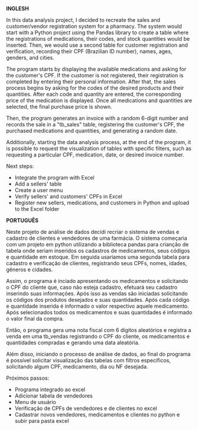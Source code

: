 **INGLESH**

In this data analysis project, I decided to recreate the sales and customer/vendor registration system for a pharmacy. The system would start with a Python project using the Pandas library to create a table where the registrations of medications, their codes, and stock quantities would be inserted. Then, we would use a second table for customer registration and verification, recording their CPF (Brazilian ID number), names, ages, genders, and cities.

The program starts by displaying the available medications and asking for the customer's CPF. If the customer is not registered, their registration is completed by entering their personal information. After that, the sales process begins by asking for the codes of the desired products and their quantities. After each code and quantity are entered, the corresponding price of the medication is displayed. Once all medications and quantities are selected, the final purchase price is shown.

Then, the program generates an invoice with a random 6-digit number and records the sale in a "tb_sales" table, registering the customer's CPF, the purchased medications and quantities, and generating a random date.

Additionally, starting the data analysis process, at the end of the program, it is possible to request the visualization of tables with specific filters, such as requesting a particular CPF, medication, date, or desired invoice number.

Next steps:

- Integrate the program with Excel
- Add a sellers' table
- Create a user menu
- Verify sellers' and customers' CPFs in Excel
- Register new sellers, medications, and customers in Python and upload to the Excel folder

**PORTUGUÊS**

Neste projeto de análise de dados decidi recriar o sistema de vendas e cadastro de clientes e vendedores de uma farmácia. O sistema começaria com um projeto em python utilizando a biblioteca pandas para crianção de tabela onde seriam inseridos os cadastros de medicamentos, seus códigos e quantidade em estoque. Em seguida usariamos uma segunda tabela para cadastro e verificação de clientes, registrando seus CPFs, nomes, idades, gêneros e cidades. 

Assim, o programa é inciado apresentando os medicamentos e solicitando o CPF do cliente que, caso não esteja cadastro, efetuará seu cadastro inserindo suas informações. Após isso as vendas são iniciadas solicitando os códigos dos produtos desejados e suas quantidades. Após cada código e quantidade inserida é informado o valor respectivo aquele medicamento. Após selecionados todos os medicamentos e suas quantidades é informado o valor final da compra.

Então, o programa gera uma nota fiscal com 6 digitos aleatórios e registra a venda em uma tb_vendas registrando o CPF do cliente, os medicamentos e quantidades compradas e gerando uma data aleatória.

Além disso, iniciando o processo de análise de dados, ao final do programa é possível solicitar visualização das tabelas com filtros específicos, solicitando algum CPF, medicamento, dia ou NF desejada.

Próximos passos:
- Programa integrado ao excel
- Adicionar tabela de vendedores
- Menu de usuário
- Verificação de CPFs de vendedores e de clientes no excel
- Cadastrar novos vendedores, medicamentos e clientes no python e subir para pasta excel
